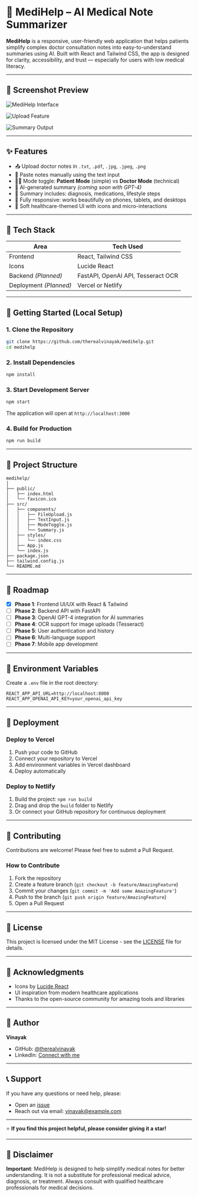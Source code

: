 # 🏥 MediHelp – AI Medical Note Summarizer

**MediHelp** is a responsive, user-friendly web application that helps patients simplify complex doctor consultation notes into easy-to-understand summaries using AI. Built with React and Tailwind CSS, the app is designed for clarity, accessibility, and trust — especially for users with low medical literacy.

---

## 📸 Screenshot Preview

![MediHelp Interface](https://github.com/user-attachments/assets/1ecd2fc0-3e9a-413b-a573-fb20c32d8c8b)

![Upload Feature](https://github.com/user-attachments/assets/78e8b918-b23d-49e3-b506-5fbaed078dcb)

![Summary Output](https://github.com/user-attachments/assets/3265f49d-89e1-4178-8443-4a1cdabb3d87)

---

## ✨ Features

- 📤 Upload doctor notes in `.txt`, `.pdf`, `.jpg`, `.jpeg`, `.png`
- 📝 Paste notes manually using the text input
- 👨‍⚕️ Mode toggle: **Patient Mode** (simple) vs **Doctor Mode** (technical)
- 🤖 AI-generated summary *(coming soon with GPT-4)*
- 🧾 Summary includes: diagnosis, medications, lifestyle steps
- 📱 Fully responsive: works beautifully on phones, tablets, and desktops
- 🎨 Soft healthcare-themed UI with icons and micro-interactions

---

## 🧠 Tech Stack

| Area                   | Tech Used                      |
|------------------------|--------------------------------|
| Frontend               | React, Tailwind CSS            |
| Icons                  | Lucide React                   |
| Backend *(Planned)*    | FastAPI, OpenAI API, Tesseract OCR |
| Deployment *(Planned)* | Vercel or Netlify              |

---

## 🚀 Getting Started (Local Setup)

### 1. Clone the Repository
```bash
git clone https://github.com/therealvinayak/medihelp.git
cd medihelp
```

### 2. Install Dependencies
```bash
npm install
```

### 3. Start Development Server
```bash
npm start
```

The application will open at `http://localhost:3000`

### 4. Build for Production
```bash
npm run build
```

---

## 📁 Project Structure

```
medihelp/
│
├── public/
│   ├── index.html
│   └── favicon.ico
├── src/
│   ├── components/
│   │   ├── FileUpload.js
│   │   ├── TextInput.js
│   │   ├── ModeToggle.js
│   │   └── Summary.js
│   ├── styles/
│   │   └── index.css
│   ├── App.js
│   └── index.js
├── package.json
├── tailwind.config.js
└── README.md
```

---

## 🎯 Roadmap

- [x] **Phase 1**: Frontend UI/UX with React & Tailwind
- [ ] **Phase 2**: Backend API with FastAPI
- [ ] **Phase 3**: OpenAI GPT-4 integration for AI summaries
- [ ] **Phase 4**: OCR support for image uploads (Tesseract)
- [ ] **Phase 5**: User authentication and history
- [ ] **Phase 6**: Multi-language support
- [ ] **Phase 7**: Mobile app development

---

## 🔧 Environment Variables

Create a `.env` file in the root directory:

```env
REACT_APP_API_URL=http://localhost:8000
REACT_APP_OPENAI_API_KEY=your_openai_api_key
```

---

## 🚀 Deployment

### Deploy to Vercel
1. Push your code to GitHub
2. Connect your repository to Vercel
3. Add environment variables in Vercel dashboard
4. Deploy automatically

### Deploy to Netlify
1. Build the project: `npm run build`
2. Drag and drop the `build` folder to Netlify
3. Or connect your GitHub repository for continuous deployment

---

## 🤝 Contributing

Contributions are welcome! Please feel free to submit a Pull Request.

### How to Contribute
1. Fork the repository
2. Create a feature branch (`git checkout -b feature/AmazingFeature`)
3. Commit your changes (`git commit -m 'Add some AmazingFeature'`)
4. Push to the branch (`git push origin feature/AmazingFeature`)
5. Open a Pull Request

---

## 📜 License

This project is licensed under the MIT License - see the [LICENSE](LICENSE) file for details.

---

## 🙏 Acknowledgments

- Icons by [Lucide React](https://lucide.dev/)
- UI inspiration from modern healthcare applications
- Thanks to the open-source community for amazing tools and libraries

---

## 👤 Author

**Vinayak**
- GitHub: [@therealvinayak](https://github.com/therealvinayak)
- LinkedIn: [Connect with me](https://linkedin.com/in/therealvinayak)

---

## 📞 Support

If you have any questions or need help, please:
- Open an [issue](https://github.com/therealvinayak/medihelp/issues)
- Reach out via email: vinayak@example.com

---

⭐ **If you find this project helpful, please consider giving it a star!**

---

## 🏥 Disclaimer

**Important**: MediHelp is designed to help simplify medical notes for better understanding. It is not a substitute for professional medical advice, diagnosis, or treatment. Always consult with qualified healthcare professionals for medical decisions.
